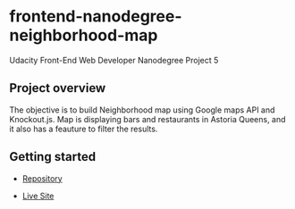 # frontend-nanodegree-neighborhood-map

Udacity Front-End Web Developer Nanodegree Project 5


## Project overview

The objective is to build Neighborhood map using Google maps API and Knockout.js. Map is displaying bars and restaurants in Astoria Queens, and it also has a feauture to filter the results.

## Getting started
* [Repository](https://github.com/mmarinm/udacity-neighborhoodMap-project)

* [Live Site](https://mmarinm.github.io/udacity-neighborhoodMap-project/)
